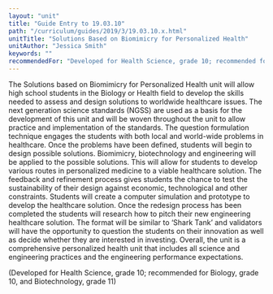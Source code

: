 ```yaml
---
layout: "unit"
title: "Guide Entry to 19.03.10"
path: "/curriculum/guides/2019/3/19.03.10.x.html"
unitTitle: "Solutions Based on Biomimicry for Personalized Health"
unitAuthor: "Jessica Smith"
keywords: ""
recommendedFor: "Developed for Health Science, grade 10; recommended for Biology, grade 10, and Biotechnology, grade 11" 
---
```

<main>
<p>The Solutions based on Biomimicry for Personalized Health unit will allow high school students in the Biology or Health field to develop the skills needed to assess and design solutions to worldwide healthcare issues. The next generation science standards (NGSS) are used as a basis for the development of this unit and will be woven throughout the unit to allow practice and implementation of the standards. The question formulation technique engages the students with both local and world-wide problems in healthcare. Once the problems have been defined, students will begin to design possible solutions. Biomimicry, biotechnology and engineering will be applied to the possible solutions. This will allow for students to develop various routes in personalized medicine to a viable healthcare solution. The feedback and refinement process gives students the chance to test the sustainability of their design against economic, technological and other constraints. Students will create a computer simulation and prototype to develop the healthcare solution. Once the redesign process has been completed the students will research how to pitch their new engineering healthcare solution. The format will be similar to &lsquo;Shark Tank&rsquo; and validators will have the opportunity to question the students on their innovation as well as decide whether they are interested in investing. Overall, the unit is a comprehensive personalized health unit that includes all science and engineering practices and the engineering performance expectations.&nbsp;</p>
<p></p>
<p>(Developed for Health Science, grade 10; recommended for Biology, grade 10, and Biotechnology, grade 11)</p>
</main>
